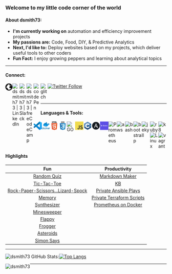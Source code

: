 ### Welcome to my little code corner of the world  

#### About dsmith73:   
  * **I'm currently working on** automation and efficiency improvement projects  
  * **My passions are:** Code, Food, DIY, & Predictive Analytics  
  * **Next, I'd like to:** Deploy websites based on my projects, which deliver useful tools to other coders  
  * **Fun Fact:** I enjoy growing peppers and learning about analytical topics  

---

#### Connect:  

[<img align="left" alt="dsmith73 | Website" width="22px" src="https://raw.githubusercontent.com/iconic/open-iconic/master/svg/globe.svg" />][website]  [<img align="left" alt="dsmith73 | LinkedIn" width="22px" src="https://cdn.jsdelivr.net/gh/devicons/devicon/icons/linkedin/linkedin-original.svg" />][linkedin]  [<img align="left" alt="dsmith73 | Slack" width="22px" src="https://cdn.jsdelivr.net/npm/simple-icons@v3/icons/slack.svg" />][slack]  [<img align="left" alt="dsmith73 | freeCodeCamp" width="22px" src="https://design-style-guide.freecodecamp.org/downloads/fcc_primary_small.jpg" />][freecodecamp]  [<img alt="Twitter Follow" src="https://img.shields.io/twitter/follow/d_smith_73?color=%231da1f2&label=follow%20me&logo=Twitter&style=plastic" />][twitter]  [<img align="left" alt="codePen" width="22px" src="https://cdn.jsdelivr.net/npm/simple-icons@v3/icons/codepen.svg" />][codepen]  [<img align="left" alt="glitch" width="22px" src="https://cdn.jsdelivr.net/npm/simple-icons@v3/icons/glitch.svg" />][glitch]  

<br />

---

#### Languages & Tools:  

<img align="left" alt="VS Code" width="26px" src="https://raw.githubusercontent.com/github/explore/80688e429a7d4ef2fca1e82350fe8e3517d3494d/topics/visual-studio-code/visual-studio-code.png" />
<img align="left" alt="Docker" width="26px" src="https://raw.githubusercontent.com/github/explore/80688e429a7d4ef2fca1e82350fe8e3517d3494d/topics/docker/docker.png" />
<!-- https://github.com/simple-icons/simple-icons & http://simpleicons.org/ -->
<img align="left" alt="HTML5" width="26px" src="https://raw.githubusercontent.com/github/explore/80688e429a7d4ef2fca1e82350fe8e3517d3494d/topics/html/html.png" />
<img align="left" alt="CSS3" width="26px" src="https://raw.githubusercontent.com/github/explore/80688e429a7d4ef2fca1e82350fe8e3517d3494d/topics/css/css.png" />
<img align="left" alt="GO" width="26px" src="https://cdn.jsdelivr.net/gh/devicons/devicon/icons/go/go-original-wordmark.svg" />
<img align="left" alt="JavaScript" width="26px" src="https://raw.githubusercontent.com/github/explore/80688e429a7d4ef2fca1e82350fe8e3517d3494d/topics/javascript/javascript.png" />
<img align="left" alt="C++" width="26px" src="https://raw.githubusercontent.com/github/explore/80688e429a7d4ef2fca1e82350fe8e3517d3494d/topics/cpp/cpp.png" />
<img align="left" alt="Ansible" width="26px" src="https://raw.githubusercontent.com/github/explore/80688e429a7d4ef2fca1e82350fe8e3517d3494d/topics/ansible/ansible.png" />
<img align="left" alt="Terraform" width="26px" src="https://raw.githubusercontent.com/github/explore/80688e429a7d4ef2fca1e82350fe8e3517d3494d/topics/terraform/terraform.png" />
<img align="left" alt="Prometheus" width="26px" src="https://cdn.jsdelivr.net/gh/devicons/devicon/icons/prometheus/prometheus-original.svg" />
<img align="left" alt="aws" width="26px" src="https://cdn.jsdelivr.net/gh/devicons/devicon/icons/amazonwebservices/amazonwebservices-original.svg" />
<img align="left" alt="bash" width="26px" src="https://cdn.jsdelivr.net/gh/devicons/devicon/icons/bash/bash-original.svg" />
<img align="left" alt="bootstrap" width="26px" src="https://cdn.jsdelivr.net/gh/devicons/devicon/icons/bootstrap/bootstrap-original.svg" />
<img align="left" alt="jekyll" width="26px" src="https://www.vectorlogo.zone/logos/jekyllrb/jekyllrb-icon.svg" />
<img align="left" alt="ruby" width="26px" src="https://cdn.jsdelivr.net/gh/devicons/devicon/icons/ruby/ruby-plain.svg" />
<img align="left" alt="k8" width="26px" src="https://www.vectorlogo.zone/logos/kubernetes/kubernetes-icon.svg" />
<img align="left" alt="Linux" width="26px" src="https://cdn.jsdelivr.net/gh/devicons/devicon/icons/linux/linux-original.svg" />
<img align="left" alt="vagrant" width="26px" src="https://www.vectorlogo.zone/logos/vagrantup/vagrantup-icon.svg" />


<br />
<br />

---  

<br />

#### Highlights  

| Fun | Productivity |
| :---: | :---: |
| [Random Quiz](https://dsmith73-quiz-app.glitch.me)  | [Markdown Maker](https://dsmith73.github.io/toolbox/js/md-maker/index.html "Make MD templates from your code") | 
| [Tic-Tac-Toe](https://dsmith73.github.io/toolbox/js/tic-tac-toe/tic-tac-toe.html)  | [KB](https://101101.github.io/kb "Knowledge Base with tag based lookup") |
| [Rock-Paper-Scissors...Lizard-Spock](https://dsmith73.github.io/toolbox/js/rock-paper-scissors/index.html)  | [Private Ansible Plays](# "Private - PM me if you'd like to know more") |
| [Memory](https://dsmith73.github.io/toolbox/js/card-match/card-match.html)  | [Private Terraform Scripts](# "Private - PM me if you want my boilerplates for PagerDuty or OpsGenie")  | 
| [Synthesizer](https://dsmith73.github.io/toolbox/js/synth/synth.html)  | [Prometheus on Docker](https://101101.github.io "Restricted - PM me and I'll share the code")  | 
| [Minesweeper](https://dsmith73.github.io/toolbox/js/minesweeper/index.html)  |   | 
| [Flappy](https://dsmith73.github.io/toolbox/js/flappy/index.html)  |   | 
| [Frogger](https://dsmith73.github.io/toolbox/js/frogger/index.html)  |   | 
| [Asteroids](https://dsmith73.github.io/toolbox/js/asteroids/index.html)  |   | 
| [Simon Says](https://dsmith73.github.io/toolbox/js/simon-says/index.html)  |   | 

<!-- FCC-Timeline:START -->  
<!-- FCC-Timeline:END -->  


---

<!-- https://github.com/anuraghazra/github-readme-stats -->
<img align="left" alt="dsmith73 GitHub Stats:" src="https://github-readme-stats.dsmith73.vercel.app/api?username=dsmith73&show_icons=true&hide_border=true&theme=algolia" />  

[![Top Langs](https://github-readme-stats.dsmith73.vercel.app/api/top-langs/?username=dsmith73&layout=compact&theme=algolia)](https://github.com/dsmith73)  

<img align="left" src="https://komarev.com/ghpvc/?username=dsmith73" alt="dsmith73" />  

---  


[website]: https://dsmith73.github.io  
[projects]: https://dsmith73.github.com/apps.html  
[linkedin]: https://www.linkedin.com/in/dsmith73  
[slack]: https://101101workspace.slack.com/archives/D012ESWSXHQ
[freecodecamp]: https://www.freecodecamp.org/dsmith73  
[twitter]: https://twitter.com/d_smith_73?ref_src=twsrc%5Etfw  
[codepen]: https://codepen.io/dsmith73  
[glitch]: https://glitch.com/@dsmith73  

